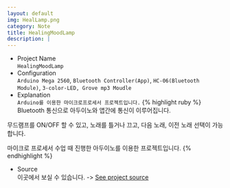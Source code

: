 ```yaml
---
layout: default
img: HealLamp.png
category: Note
title: HealingMoodLamp
description: |
---
```

- Project Name<br>
 `HealingMoodLamp`
- Configuration<br>
`Arduino Mega 2560`, `Bluetooth Controller(App)`, `HC-06(Bluetooth Module)`, `3-color-LED, Grove mp3 Moudle`
- Explanation<br>
`Arduino를 이용한 마이크로프로세서 프로젝트입니다.`
{% highlight ruby %}
Bluetooth 통신으로 아두이노와 앱간에 통신이 이루어집니다.

무드램프를 ON/OFF 할 수 있고, 노래를 틀거나 끄고, 다음 노래, 이전 노래 선택이 가능합니다.

마이크로 프로세서 수업 때 진행한 아두이노를 이용한 프로젝트입니다.
{% endhighlight %}
- Source<br>
이곳에서 보실 수 있습니다. -> [See project source][source]

[source]:https://github.com/parkjoohwan/PCodes/tree/master/HealingMoodLamp
